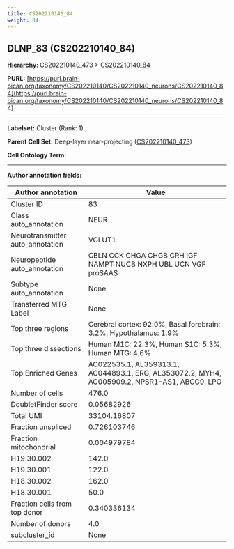 ```yaml
---
title: CS202210140_84
weight: 84
---
```

## DLNP_83 (CS202210140_84)
<b>Hierarchy: </b>
[CS202210140_473](../CS202210140_473) >
[CS202210140_84](../CS202210140_84)

**PURL:** [https://purl.brain-bican.org/taxonomy/CS202210140/CS202210140_neurons/CS202210140_84](https://purl.brain-bican.org/taxonomy/CS202210140/CS202210140_neurons/CS202210140_84)

---


**Labelset:** Cluster (Rank: 1)

**Parent Cell Set:** Deep-layer near-projecting ([CS202210140_473](../CS202210140_473))



**Cell Ontology Term:** 

[MARKER GENES.]: #


---

[TRANSFERRED ANNOTATIONS.]: #


[AUTHOR ANNOTATION FIELDS.]: #


**Author annotation fields:**

| Author annotation | Value |
|-------------------|-------|
|Cluster ID|83|
|Class auto_annotation|NEUR|
|Neurotransmitter auto_annotation|VGLUT1|
|Neuropeptide auto_annotation|CBLN CCK CHGA CHGB CRH IGF NAMPT NUCB NXPH UBL UCN VGF proSAAS|
|Subtype auto_annotation|None|
|Transferred MTG Label|None|
|Top three regions|Cerebral cortex: 92.0%, Basal forebrain: 3.2%, Hypothalamus: 1.9%|
|Top three dissections|Human M1C: 22.3%, Human S1C: 5.3%, Human MTG: 4.6%|
|Top Enriched Genes|AC022535.1, AL359313.1, AC044893.1, ERG, AL353072.2, MYH4, AC005909.2, NPSR1-AS1, ABCC9, LPO|
|Number of cells|476.0|
|DoubletFinder score|0.05682926|
|Total UMI|33104.16807|
|Fraction unspliced|0.726103746|
|Fraction mitochondrial|0.004979784|
|H19.30.002|142.0|
|H19.30.001|122.0|
|H18.30.002|162.0|
|H18.30.001|50.0|
|Fraction cells from top donor|0.340336134|
|Number of donors|4.0|
|subcluster_id|None|
